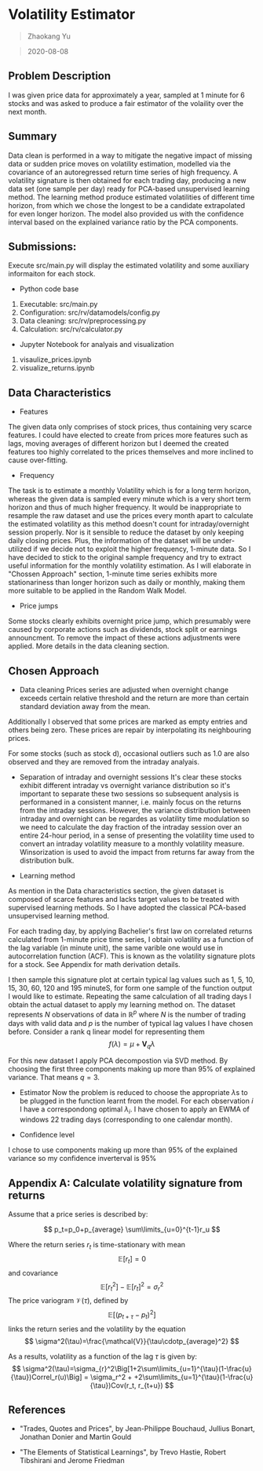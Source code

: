 # Volatility Estimator

>  Zhaokang Yu

> 2020-08-08

## Problem Description
I was given price data for approximately a year, sampled at 1 minute for 6 stocks and was asked to produce a fair estimator of the volaility over the next month.

## Summary
Data clean is performed in a way to mitigate the negative impact of missing data or sudden price moves on volatility estimation, modelled via the covariance of an autoregressed return time series of high frequency. A volatility signature is then obtained for each trading day, producing a new data set (one sample per day) ready for PCA-based unsupervised learning method. The learning method produce estimated volatilities of different time horizon, from which we chose the longest to be a candidate extrapolated for even longer horizon. The model also provided us with the confidence interval based on the explained variance ratio by the PCA components.

## Submissions:
Execute src/main.py will display the estimated volatility and some auxiliary informaiton for each stock.

- Python code base
1. Executable: src/main.py
2. Configuration: src/rv/datamodels/config.py
3. Data cleaning: src/rv/preprocessing.py
4. Calculation: src/rv/calculator.py

- Jupyter Notebook for analyais and visualization
1. visaulize_prices.ipynb
2. visualize_returns.ipynb

## Data Characteristics

- Features

The given data only comprises of stock prices, thus containing very scarce features. I could have elected to create from prices more features such as lags, moving averages of different horizon but I deemed the created features too highly correlated to the prices themselves and more inclined to cause over-fitting.

- Frequency

The task is to estimate a monthly Volatility which is for a long term horizon, whereas the given data is sampled every minute which is a very short term horizon and thus of much higher frequency. It would be inappropriate to resample the raw dataset and use the prices every month apart to calculate the estimated volatility as this method doesn't count for intraday/overnight session properly. Nor is it sensible to reduce the dataset by only keeping daily closing prices. Plus, the information of the dataset will be under-utilized if we decide not to exploit the higher frequency, 1-minute data. So I have decided to stick to the original sample frequency and try to extract useful information for the monthly volatility estimation. As I will elaborate in "Chossen Approach" section, 1-minute time series exhibits more stationariness than longer horizon such as daily or monthly, making them more suitable to be applied in the Random Walk Model.

- Price jumps

Some stocks clearly exhibits overnight price jump, which presumably were caused by corporate actions such as dividends, stock split or earnings announcment. To remove the impact of these actions adjustments were applied. More details in the data cleaning section.

## Chosen Approach
- Data cleaning
Prices series are adjusted when overnight change exceeds certain relative threshold and the return are more than certain standard deviation away from the mean.

Additionally I observed that some prices are marked as empty entries and others being zero. These prices are repair by interpolating its neighbouring prices.

For some stocks (such as stock d), occasional outliers such as 1.0 are also observed and they are removed from the intraday analyais.

- Separation of intraday and overnight sessions
It's clear these stocks exhibit different intraday vs overnight variance distribution so it's important to separate these two sessions so subsequent analysis is performaned in a consistent manner, i.e. mainly focus on the returns from the intraday sessions. However, the variance distribution between intraday and overnight can be regardes as volatility time modulation so we need to calculate the day fraction of the intraday session over an entire 24-hour period, in a sense of presenting the volatility time used to convert an intraday volatility measure to a monthly volatility measure. Winsorization is used to avoid the impact from returns far away from the distribution bulk.

- Learning method

As mention in the Data characteristics section, the given dataset is composed of scarce features and lacks target values to be treated with supervised learning methods. So I have adopted the classical PCA-based unsupervised learning method.

For each trading day, by applying Bachelier's first law on correlated returns calculated from 1-minute price time series, I obtain volatility as a function of the lag variable (in minute unit), the same varible one would use in autocorrelation function (ACF). This is known as the volatility signature plots for a stock. See Appendix for math derivation details.

I then sample this signature plot at certain typical lag values such as 1, 5, 10, 15, 30, 60, 120 and 195 minuteS, for form one sample of the function output I would like to estimate. Repeating the same calculation of all trading days I obtain the actual dataset to apply my learning method on. The dataset represents $N$ observations of data in $\mathbb{R}^p$ where $N$ is the number of trading days with valid data and $p$ is the number of typical lag values I have chosen before. Consider a rank q linear model for representing them
$$
f(\lambda)=\mu+\textbf{V}_q\lambda
$$

For this new dataset I apply PCA decompostion via SVD method. By choosing the first three components making up more than 95% of explained variance. That means $q=3$.

- Estimator
Now the problem is reduced to choose the appropriate $\lambda$s to be plugged in the function learnt from the model. For each observation $i$ I have a correspondong optimal $\lambda_{i}$. I have chosen to apply an EWMA of windows 22 trading days (corresponding to one calendar month). 

- Confidence level

I chose to use components making up more than 95% of the explained variance so my confidence inverterval is 95%

## Appendix A: Calculate volatility signature from returns

Assume that a price series is described by:

$$
p_t=p_0+p_{average} \sum\limits_{u=0}^{t-1}r_u
$$

Where the return series $r_t$ is time-stationary with mean
$$
\mathbb{E}[r_t]=0
$$
and covariance
$$
\mathbb{E}[r_t^2]-\mathbb{E}[r_t]^2=\sigma_r^2
$$
The price variogram $\mathcal{V}(\tau)$, defined by 
$$
\mathbb{E}[(p_{t+\tau}-p_t)^2]
$$
links the return series and the volatility by the equation
$$
\sigma^2(\tau)=\frac{\mathcal{V}}{\tau\cdotp_{average}^2}
$$

As a results, volatility as a function of the lag $\tau$ is given by:
$$
\sigma^2(\tau)=\sigma_{r}^2\Big[1+2\sum\limits_{u=1}^{\tau}(1-\frac{u}{\tau})Correl_r(u)\Big]
= \sigma_r^2 + +2\sum\limits_{u=1}^{\tau}(1-\frac{u}{\tau})Cov(r_t, r_{t+u})
$$

## References
- "Trades, Quotes and Prices", by Jean-Philippe Bouchaud, Jullius Bonart, Jonathan Donier and Martin Gould

- "The Elements of Statistical Learnings", by Trevo Hastie, Robert Tibshirani and Jerome Friedman
